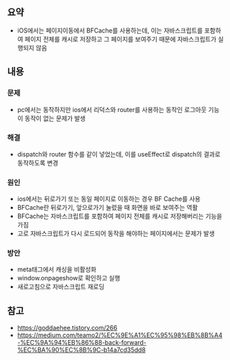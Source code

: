 ## 요약
- iOS에서는 페이지이동에서 BFCache를 사용하는데, 이는 자바스크립트를 포함하여 페이지 전체를 캐시로 저장하고 그 페이지를 보여주기 때문에 자바스크립트가 실행되지 않음

## 내용
### 문제
- pc에서는 동작하지만 ios에서 리덕스와 router를 사용하는 동작인 로그아웃 기능이 동작이 없는 문제가 발생

### 해결
- dispatch와 router 함수를 같이 넣었는데, 이를 useEffect로 dispatch의 결과로 동작하도록 변경

### 원인
- ios에서는 뒤로가기 또는 동일 페이지로 이동하는 경우 BF Cache를 사용
- BFCache란 뒤로가기, 앞으로가기 눌렀을 때 화면을 바로 보여주는 역활
- BFCache는 자바스크립트를 포함하여 페이지 전체를 캐시로 저장해버리는 기능을 가짐
- 고로 자바스크립트가 다시 로드되어 동작을 해야하는 페이지에서는 문제가 발생

### 방안
- meta태그에서 캐싱을 비활성화
- window.onpageshow로 확인하고 실행
- 새로고침으로 자바스크립트 재로딩

## 참고
- https://goddaehee.tistory.com/266
- https://medium.com/teamo2/%EC%9E%A1%EC%95%98%EB%8B%A4-%EC%9A%94%EB%86%88-back-forward-%EC%BA%90%EC%8B%9C-b14a7cd35dd8